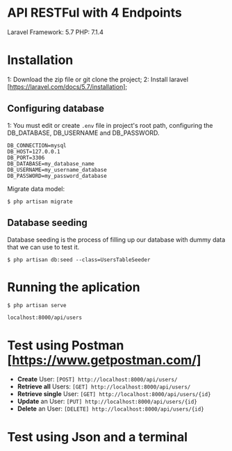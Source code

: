 # API RESTFul with 4 Endpoints

Laravel Framework: 5.7 
PHP: 7.1.4

# Installation
1: Download the zip file or git clone the project;
2: Install laravel [https://laravel.com/docs/5.7/installation];

## Configuring database
1: You must edit or create `.env` file in project's root path, configuring the DB_DATABASE, DB_USERNAME and DB_PASSWORD.
```
DB_CONNECTION=mysql
DB_HOST=127.0.0.1
DB_PORT=3306
DB_DATABASE=my_database_name
DB_USERNAME=my_username_database
DB_PASSWORD=my_password_database
```

Migrate data model:

```
$ php artisan migrate
```

## Database seeding
Database seeding is the process of filling up our database with dummy data that we can use to test it.

```
$ php artisan db:seed --class=UsersTableSeeder
```

# Running the aplication
```
$ php artisan serve
```

```
localhost:8000/api/users
```

# Test using Postman [https://www.getpostman.com/]
- **Create** User: `[POST] http://localhost:8000/api/users/`
- **Retrieve all** Users: `[GET] http://localhost:8000/api/users/`
- **Retrieve single** User: `[GET] http://localhost:8000/api/users/{id}`
- **Update** an User: `[PUT] http://localhost:8000/api/users/{id}`
- **Delete** an User: `[DELETE] http://localhost:8000/api/users/{id}`

# Test using Json and a terminal
